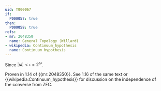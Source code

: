 ```yaml
---
uid: T000067
if:
  P000057: true
then:
  P000058: true
refs:
- mr: 2048350
  name: General Topology (Willard)
- wikipedia: Continuum_hypothesis
  name: Continuum hypothesis
---
```


Since $|\omega| < \mathfrak{c} = 2^{\omega}$.

Proven in 1.14 of {{mr:2048350}}. See 1.16 of the same text or
{{wikipedia:Continuum_hypothesis}} for discussion on the independence
of the converse from ZFC.
